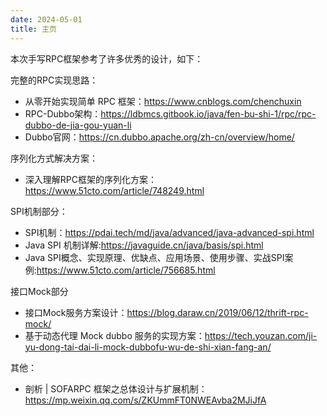 ```yaml
---
date: 2024-05-01
title: 主页
---
```


本次手写RPC框架参考了许多优秀的设计，如下：

完整的RPC实现思路：

+ 从零开始实现简单 RPC 框架：https://www.cnblogs.com/chenchuxin
+ RPC-Dubbo架构：https://ldbmcs.gitbook.io/java/fen-bu-shi-1/rpc/rpc-dubbo-de-jia-gou-yuan-li
+ Dubbo官网：https://cn.dubbo.apache.org/zh-cn/overview/home/

序列化方式解决方案：

+ 深入理解RPC框架的序列化方案：https://www.51cto.com/article/748249.html

SPI机制部分：

+ SPI机制：https://pdai.tech/md/java/advanced/java-advanced-spi.html
+ Java SPI 机制详解:https://javaguide.cn/java/basis/spi.html
+ Java SPI概念、实现原理、优缺点、应用场景、使用步骤、实战SPI案例:https://www.51cto.com/article/756685.html

接口Mock部分

+ 接口Mock服务方案设计：https://blog.daraw.cn/2019/06/12/thrift-rpc-mock/
+ 基于动态代理 Mock dubbo 服务的实现方案：https://tech.youzan.com/ji-yu-dong-tai-dai-li-mock-dubbofu-wu-de-shi-xian-fang-an/

其他：

+ 剖析 | SOFARPC 框架之总体设计与扩展机制：https://mp.weixin.qq.com/s/ZKUmmFT0NWEAvba2MJiJfA
